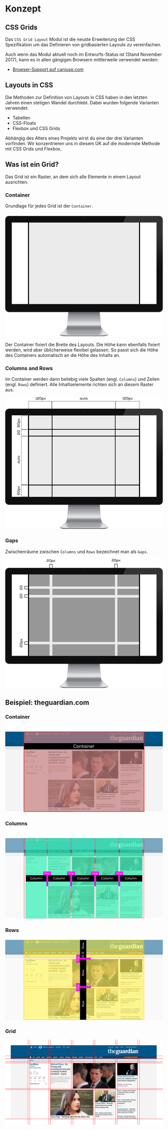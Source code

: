 # Konzept

## CSS Grids

Das `CSS Grid Layout` Modul ist die neuste Erweiterung der CSS Spezifikation um das Definieren von gridbasierten Layouts zu vereinfachen.

Auch wenn das Modul aktuell noch im Entwurfs-Status ist (Stand November 2017), kann es in allen gängigen Browsern mittlerweile verwendet werden:

* [Browser-Support auf caniuse.com](https://caniuse.com/#feat=css-grid)

## Layouts in CSS

Die Methoden zur Definition von Layouts in CSS haben in den letzten Jahren einen stetigen Wandel durchlebt. Dabei wurden folgende Varianten verwendet:

* Tabellen
* CSS-Floats
* Flexbox und CSS Grids

Abhängig des Alters eines Projekts wirst du eine der drei Varianten vorfinden. Wir konzentrieren uns in diesem ÜK auf die modernste Methode mit CSS Grids und Flexbox.

## Was ist ein Grid?

Das Grid ist ein Raster, an dem sich alle Elemente in einem Layout ausrichten.

### Container

Grundlage für jedes Grid ist der `Container`.

![Container](../../.gitbook/assets/abstract-container.png)

Der Container fixiert die Breite des Layouts. Die Höhe kann ebenfalls fixiert werden, wird aber üblicherweise flexibel gelassen. So passt sich die Höhe des Containers automatisch an die Höhe des Inhalts an.

### Columns and Rows

Im Container werden dann beliebig viele Spalten (engl. `Columns`) und Zeilen (engl. `Rows`) definiert. Alle Inhaltselemente richten sich an diesem Raster aus.

![Cols](../../.gitbook/assets/abstract-rows-cols.png)

### Gaps

Zwischenräume zwischen `Columns` und `Rows` bezeichnet man als `Gaps`.

![Cols](../../.gitbook/assets/abstract-gaps.png)

## Beispiel: theguardian.com

### Container

![Container](../../.gitbook/assets/guardian-container.png)

### Columns

![Cols](../../.gitbook/assets/guardian-cols.png)

### Rows

![Rows](../../.gitbook/assets/guardian-rows.png)

### Grid

![Rows](../../.gitbook/assets/guardian-grid.png)

